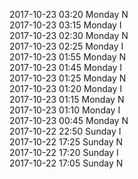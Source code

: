 2017-10-23 03:20 Monday  N  
2017-10-23 03:15 Monday  I  
2017-10-23 02:30 Monday  N  
2017-10-23 02:25 Monday  I  
2017-10-23 01:55 Monday  N  
2017-10-23 01:45 Monday  I  
2017-10-23 01:25 Monday  N  
2017-10-23 01:20 Monday  I  
2017-10-23 01:15 Monday  N  
2017-10-23 01:10 Monday  I  
2017-10-23 00:45 Monday  N  
2017-10-22 22:50 Sunday  I  
2017-10-22 17:25 Sunday  N  
2017-10-22 17:20 Sunday  I  
2017-10-22 17:05 Sunday  N  
